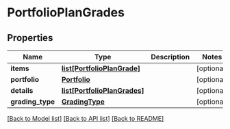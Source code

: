 # PortfolioPlanGrades

## Properties
Name | Type | Description | Notes
------------ | ------------- | ------------- | -------------
**items** | [**list[PortfolioPlanGrade]**](PortfolioPlanGrade.md) |  | [optional] 
**portfolio** | [**Portfolio**](Portfolio.md) |  | [optional] 
**details** | [**list[PortfolioPlanGrades]**](PortfolioPlanGrades.md) |  | [optional] 
**grading_type** | [**GradingType**](GradingType.md) |  | [optional] 

[[Back to Model list]](../README.md#documentation-for-models) [[Back to API list]](../README.md#documentation-for-api-endpoints) [[Back to README]](../README.md)


